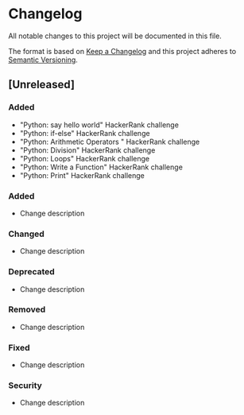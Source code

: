 # Changelog
All notable changes to this project will be documented in this file.

The format is based on [Keep a Changelog](http://keepachangelog.com/en/1.0.0/)
and this project adheres to [Semantic Versioning](http://semver.org/spec/v2.0.0.html).

## [Unreleased]
### Added
- "Python: say hello world" HackerRank challenge
- "Python: if-else" HackerRank challenge
- "Python: Arithmetic Operators " HackerRank challenge
- "Python: Division" HackerRank challenge
- "Python: Loops" HackerRank challenge
- "Python: Write a Function" HackerRank challenge
- "Python: Print" HackerRank challenge

### Added
- Change description

### Changed
- Change description

### Deprecated
- Change description

### Removed
- Change description

### Fixed
- Change description

### Security
- Change description

